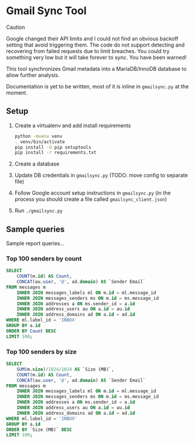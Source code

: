 # Gmail Sync Tool

> [!CAUTION]
> Google changed their API limits and I could not find an obvious backoff
> setting that avoid triggering them. The code do not support detecting and
> recovering from failed requests due to limit breaches. You could try
> something very low but it will take forever to sync.
> You have been warned!

This tool synchronizes Gmail metadata into a MariaDB/InnoDB database to allow
further analysis.

Documentation is yet to be written, most of it is inline in `gmailsync.py` at
the moment.

## Setup

1. Create a virtualenv and add install requirements

   ```sh
   python -mvenv venv
   . venv/bin/activate
   pip install -U pip setuptools
   pip install -r requirements.txt
   ```

2. Create a database

3. Update DB credentials in `gmailsync.py` (TODO: move config to separate file)

4. Follow Google account setup instructions in `gmailsync.py` (in the process
   you should create a file called `gmailsync_client.json`)

4. Run `./gmailsync.py`

## Sample queries

Sample report queries...

### Top 100 senders by count

```sql
SELECT
    COUNT(m.id) AS Count,
    CONCAT(au.user, '@', ad.domain) AS `Sender Email`
FROM messages m
    INNER JOIN messages_labels ml ON m.id = ml.message_id
    INNER JOIN messages_senders ms ON m.id = ms.message_id
    INNER JOIN addresses a ON ms.sender_id = a.id
    INNER JOIN address_users au ON a.id = au.id
    INNER JOIN address_domains ad ON a.id = ad.id
WHERE ml.label_id = 'INBOX'
GROUP BY a.id
ORDER BY Count DESC
LIMIT 100;
```

### Top 100 senders by size

```sql
SELECT
    SUM(m.size)/1024/1024 AS `Size (MB)`,
    COUNT(m.id) AS Count,
    CONCAT(au.user, '@', ad.domain) AS `Sender Email`
FROM messages m
    INNER JOIN messages_labels ml ON m.id = ml.message_id
    INNER JOIN messages_senders ms ON m.id = ms.message_id
    INNER JOIN addresses a ON ms.sender_id = a.id
    INNER JOIN address_users au ON a.id = au.id
    INNER JOIN address_domains ad ON a.id = ad.id
WHERE ml.label_id = 'INBOX'
GROUP BY a.id
ORDER BY `Size (MB)` DESC
LIMIT 100;
```
